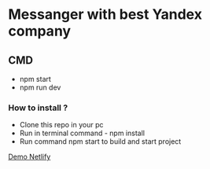 # Messanger with best Yandex company

## CMD

- npm start 
- npm run dev

### How to install ?

- Clone this repo in your pc
- Run in terminal command - npm install
- Run command npm start to build and start project


[Demo Netlify](https://deploy--bespoke-centaur-9a642c.netlify.app/)
